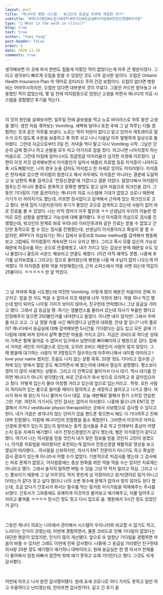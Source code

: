 ```yaml
---
layout: post
title: "캐나다의 병원 시스템 - 워크인과 응급실 하루에 체험한 후기"
subtitle: "#캐나다병원#오힙(OHIP)#워크인#응급실#어지럼증#전정신경염#이석증"
type: "🏥 What is the walk in clinic?"
blog: true
text: true
author: "Yumi Yang"
post-header: false
order: 6
date: 2020-11-28
comments: true
---
```


생각해보면 이 곳에 와서 한번도 힘들게 아팠던 적이 없었다는게 아주 큰 행운이었다.
그리고 생각보다 빠르게 오힙을 받을 수 있었던 것도 너무 감사한 일이다.
오힙은 Ontario Health Insurance Plan 의 약어로 온타리오 주의 건강 보험이다.
오힙이 없다면 병원비는 어마무시하지만, 오힙만 있다면 대부분의 것이 무료다.
그동안 카드만 받아놓고 사용했던 적이 없었는데, 몇 일 전에 어지럼증으로 엄청난 고생을 하면서
캐나다의 의료 시스템을 경험했던 후기를 적는다.

<br/>

이 것의 원인을 살펴보자면, 일주일 전에 굴보쌈을 먹고 노로 바이러스로 하루 동안 고생을 했다.
생전 처음 겪어보는 Vomiting. 새벽에 일어나 토한 후에 그 날 하루는 다들 경험하는 것과 같은 하루를 보냈다.
노로는 딱히 처방이 없다고 알고 있어서 게토레이로 탈수가 오지 않도록 수분을 보충하고 푹 하루 쉬고 나니 다음날 아주 멀쩡하게 일상으로 돌아왔다.
그런데 지금으로부터 3일 전, 저녁을 먹다 말고 다시 Vomiting 시작. 그날은 단순히 급체 했구나 하고 손발을 모두 따고 어거지로 잠을 잤다.
자고나면 나아지겠지 하는 마음으로.
그런데 아침에 일어나서도 빙글빙글 어지러움이 심각한 지경에 이르렀다.
남편이 이것 저것 검색해보면서 이석증인가 싶어서 애플리 치료법 등등 이석증이 나아지도록 시도해봤지만, 나의 경우 눈을 감아도 어지럽고 한 자세로 있어도 어지러웠다.
이석증은 한자세로 있으면 어지럼이 멈춘다고 해서 아무래도 이석증은 아니라는 결론에 도달하고 또 남편의 폭풍 검색으로 '전정신경염'에 가깝다고 결론 지었다.
알았다해서 어지럼이 멈추는건 아니라 통증도 완화하고 정확한 병명도 알고 싶어 처음으로 워크인을 갔다.
그동안 기다림이 기본 옵션이라는 캐나다의 의료 시스템에 기대가 없었고 코로나 때문에 가기가 더 꺼려지기도 했는데, 아프면 장사없다고 검색해서 근처에 있는 워크인으로 고고 했다.
현재 집이 다운타운이라 후기가 좋았던 곳으로 검색하고 갔는데 사람이 없어 바로 진료를 볼 수 있었다.
나는 아직 영어가 아주 짧은데 ㅋㅋ 선생님이 우리의 어눌한 영어로 모든 상황을 설명했고 가능성에 대해 물어봤다.
우선 이석증의 의심으로 검사를 진행했는데, 워크인의 한계로 바로 우리나라 이비인후과와 같은 진료는 받을 수 없었고 간단한 동작으로 할 수 있는 검사를 진행했는데, 선생님이 이석증이라고 확실히 말 할 수 없지만, BPPV가 의심되기는 하니 집에서 유튜브로 foster method를 검색해서 행동해보고 그럼에도 어지럼증이 계속되면 다시 오라고 했다.
그리고 혹시 모를 임신의 가능성 때문에 피검사를 하는 곳으로 연결해줬고, 내가 가지고 있는 갑상선 문제 때문일 수도 있냐 물었더니 울트라 사운드 해보라고 연결도 해줬다. (이건 아직 예약도 못함. 나중에 후기를 남겨보겠음.)
그리고는 집으로 돌아왔는데 병원을 나올 때 수납이 없이 나오는게 어색했다.
아 어지럼증 완화 약을 처방해줬는데, 근처 쇼퍼스에서 약을 사면 되는데 약값이 25불이다. ㅋㅋㅋㅋㅋ 한 알 먹었다.

<br/>

그 날 저녁에 죽을 시도했는데 여전한 Vomiting. 이렇게 많이 해본건 처음이라 진짜 지긋지긋.
밥을 한 끼도 먹을 수 없어서 이것 때문에 너무 걱정이 됐다.
약을 하나 먹긴 했는데 밤이 되어도 나아질 기미가 보이지 않아서, 친구한테 연락했더니 그냥 응급실 가라고 했다.
그래서 급 응급실 행.
여기는 앰뷸런스를 불러서 갔는데 의사가 부를만 했다고 인정해주지 않으면 250불인가를 내야한다고 들었다. 아니면 내지 않지만!
그래서 우버를 타고 고고. 그 날 정말 차를 사긴 해야겠다고 남편과 대화함. 안녕 잘 있니? 나의 폴로야?
캐나다에서 응급실에 대해 검색해보면 5시간을 기다렸다는 길도 있고 모든 글에 기다림에 대해 써져 있어서 살짝 불안한 마음을 가지고 갔다.
지금은 코비드로 락다운 상태라 가족은 함께 들어갈 수 없어서 입구에서 남편이랑 빠이빠이하고 병원으로 갔다.
집에서 가까운 세인트 마이클스로 갔는데, 오히려 코비드 때문인지 사람이 많지 않았다. 그 때 봤을때 대기하는 사람이 약 3명정도?!
접수하는데 아주머니께서 내이름 야미라고 I love your name 했지만, 웃음도 나지 않는 상황 흑흑.
20분 정도 기다리고 접수원 근처에 있는 방에서 혈압 온도 체크하면서 왜 왔는지에 대해서 열심히 설명했다.
평소보다 영어 더 많이 사용하는 상황쓰.
그리고 더 안쪽으로 들어가서 다시 대기. 역시 대기를 안하면 캐나다가 아니지 생각했는데, 바로 간호사가 와서 방으로 오라하고 옷 갈아입으라고 줬다.
어떻게 입는지 몰라 어정쩡 거리고 있는데 앞으로 입는거라고.. 하핫.
모든 사람이 격리되어 있는 룸으로 들어올 때마다 탈의하고 손 세정하고 들어오고 나가고 했다.
의사가 와서 왜 왔는지 다시 물어서 다시 대답. 오늘 세번째로 말해서 뭔가 스피킹 연습한 그런 기분.
여전히 거기서도 안진 검사는 없어서 아쉬웠다.
나중에 들으니까 ENT로 연결해서 가거나 vestibular physio therapist라는 곳에서 사보험으로 검사할 수 있다고 한다.
내가 가끔은 생각나지 않는 단어가 있음 핸드폰 찾으면서 해도 다 기다려주고 진짜 대박 친절했다.
이럴때 캐나다인의 친절함을 몸소 체험한다.
그러면서 이것저것 아마도 신경에 문제가 있는지 없는지 알아보는 동작 검사들을 주로 하고
언제부터 증상이 어땠는지 등등 자세히 얘기했다.
내가 전정신경염인거 같다 했는데, 쌤은 이석증인거 같다고 했다.
여기서 나는 의사말을 믿을 것인지 내가 찾은 정보를 믿을 것인지 고민이 생겼으나, 이석증 치료법을 따라했지만 호전되는게 없어서 전정신경염 재활치료 영상을 보고 열심히 따라했다...
의사말을 신뢰하지만, 의사가 ENT 전문의가 아니기도 하고 확실한 검사 결과가 있는게 아니라서 어쩔 수가 없었다.
기본적으로 피검사를 했는데 그 검사에는 따로 문제가 없었고, 어지럼증에는 증상 완화를 위한 약을 먹을 수는 있지만 치료제는 아니라고 했다.
그래서 솔직히 말하면 버틸 수 있음 그냥 약 먹지 말라고 하심.
그리고 나는 쫄보이기 때문에 그 날 아무것도 먹지 못한게 넘 걱정이라고 링거(영어로 링거 아니고 IV라는거 같다) 맞고 싶다 했더니 너의 소변 횟수에 문제가 없어서 맞지 않아도 된다 했는데, 조금 있다가 간호사가 와서는 탈수를 막는 링거랑 미식거림을 억제해주는 주사를 놔줬다.
간호사가 그와중에도 유쾌하게 이것저것 물어보고 얘기해주고, 이불 덮어주고 자라고 불꺼줌 ㅋㅋㅋㅋ
한시간 정도 맞고 다시 집으로 옴.
병원에서 3시간 정도 있었던거 같다.

<br/>

그동안 캐나다 의료는 나라에서 관리해서 시스템이 우리나라와 비교할 수 없기도 하고, 느리다는 인식이 강했는데,
이번에 경험하면서, 물론 코비드로 인해 기다림이 없었다는 대단한 행운이 있었지만, 인식이 많이 개선됐다.
앞으로 또 엄청난 기다림을 경험하면 마음이 바뀔 수 있지만 그래도 이번에 진짜 감사했다.
나중에 그 응급실 가라했던 친구한테 의사랑 20분 정도 얘기했다 얘기하니 대박이라고, 원래 응급실은 한 명 의사가 전체를 다 돌아봐서 엄청 바빠서 잠깐씩 밖에 얘기 못하고 오래 기다린다고 했다.
그것도 되게 감사했다.

<br/>

이번에 아프고 나서 완전 감사쟁이됐다.
원래 요새 코로나로 어디 가지도 못하고 일만 하고 우울하다고 난리쳤는데,
안아프면 감사한거다.
길고 긴 후기 끝

<br/>
